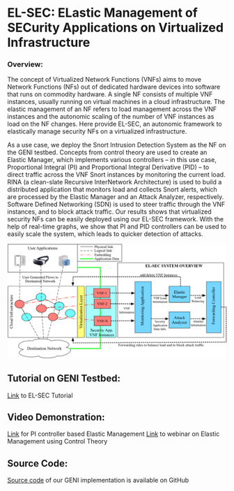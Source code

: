 
# EL-SEC: ELastic Management of SECurity Applications on Virtualized Infrastructure

### Overview:
The concept of Virtualized Network Functions (VNFs) aims to move Network Functions (NFs) out of dedicated hardware devices into software that runs on commodity hardware. A single NF consists of multiple VNF instances, usually running on virtual machines in a cloud infrastructure. The elastic management of an NF refers to load management across the VNF instances and the autonomic scaling of the number of VNF instances as load on the NF changes. Here provide EL-SEC, an autonomic framework to elastically manage security NFs on a virtualized infrastructure.

As a use case, we deploy the Snort Intrusion Detection System as the NF on the GENI testbed. Concepts from control theory are used to create an Elastic Manager, which implements various controllers – in this use case, Proportional Integral (PI) and Proportional Integral Derivative (PID) – to direct traffic across the VNF Snort instances by monitoring the current load. RINA (a clean-slate Recursive InterNetwork Architecture) is used to build a distributed application that monitors load and collects Snort alerts, which are processed by the Elastic Manager and an Attack Analyzer, respectively. Software Defined Networking (SDN) is used to steer traffic through the VNF instances, and to block attack traffic. Our results shows that virtualized security NFs can be easily deployed using our EL-SEC framework. With the help of real-time graphs, we show that PI and PID controllers can be used to easily scale the system, which leads to quicker detection of attacks.

<img src="https://github.com/akhtarnabeel/ELSEC/raw/master/Figures/EL_SEC_Overview.jpg" />

## Tutorial on GENI Testbed:
[Link](https://github.com/akhtarnabeel/ELSEC/blob/master/Tutorial.md) to EL-SEC Tutorial

## Video Demonstration:
[Link](https://www.youtube.com/watch?v=lRvJ56z5XCM&feature=youtu.be) for PI controller based Elastic Management
[Link](https://www.youtube.com/watch?v=CAEoYa6CYIw) to webinar on Elastic Management using Control Theory

## Source Code:
[Source code](https://github.com/akhtarnabeel/ELSEC) of our GENI implementation is available on GitHub

